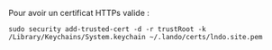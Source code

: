 Pour avoir un certificat HTTPs valide :
```
sudo security add-trusted-cert -d -r trustRoot -k /Library/Keychains/System.keychain ~/.lando/certs/lndo.site.pem
```